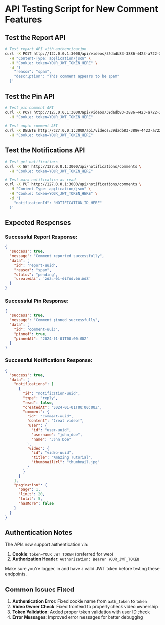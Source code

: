 # API Testing Script for New Comment Features

## Test the Report API

```bash
# Test report API with authentication
curl -X POST http://127.0.0.1:3000/api/videos/39dadb83-3886-4423-a722-3fad6d08f650/comments/f128e2cb-b3f8-4af6-b55b-d4f361bcd97e/report \
  -H "Content-Type: application/json" \
  -H "Cookie: token=YOUR_JWT_TOKEN_HERE" \
  -d '{
    "reason": "spam",
    "description": "This comment appears to be spam"
  }'
```

## Test the Pin API

```bash
# Test pin comment API
curl -X POST http://127.0.0.1:3000/api/videos/39dadb83-3886-4423-a722-3fad6d08f650/comments/f128e2cb-b3f8-4af6-b55b-d4f361bcd97e/pin \
  -H "Cookie: token=YOUR_JWT_TOKEN_HERE"

# Test unpin comment API
curl -X DELETE http://127.0.0.1:3000/api/videos/39dadb83-3886-4423-a722-3fad6d08f650/comments/f128e2cb-b3f8-4af6-b55b-d4f361bcd97e/pin \
  -H "Cookie: token=YOUR_JWT_TOKEN_HERE"
```

## Test the Notifications API

```bash
# Test get notifications
curl -X GET http://127.0.0.1:3000/api/notifications/comments \
  -H "Cookie: token=YOUR_JWT_TOKEN_HERE"

# Test mark notification as read
curl -X PUT http://127.0.0.1:3000/api/notifications/comments \
  -H "Content-Type: application/json" \
  -H "Cookie: token=YOUR_JWT_TOKEN_HERE" \
  -d '{
    "notificationId": "NOTIFICATION_ID_HERE"
  }'
```

## Expected Responses

### Successful Report Response:
```json
{
  "success": true,
  "message": "Comment reported successfully",
  "data": {
    "id": "report-uuid",
    "reason": "spam",
    "status": "pending",
    "createdAt": "2024-01-01T00:00:00Z"
  }
}
```

### Successful Pin Response:
```json
{
  "success": true,
  "message": "Comment pinned successfully",
  "data": {
    "id": "comment-uuid",
    "pinned": true,
    "pinnedAt": "2024-01-01T00:00:00Z"
  }
}
```

### Successful Notifications Response:
```json
{
  "success": true,
  "data": {
    "notifications": [
      {
        "id": "notification-uuid",
        "type": "reply",
        "read": false,
        "createdAt": "2024-01-01T00:00:00Z",
        "comment": {
          "id": "comment-uuid",
          "content": "Great video!",
          "user": {
            "id": "user-uuid",
            "username": "john_doe",
            "name": "John Doe"
          },
          "video": {
            "id": "video-uuid",
            "title": "Amazing Tutorial",
            "thumbnailUrl": "thumbnail.jpg"
          }
        }
      }
    ],
    "pagination": {
      "page": 1,
      "limit": 20,
      "total": 5,
      "hasMore": false
    }
  }
}
```

## Authentication Notes

The APIs now support authentication via:
1. **Cookie**: `token=YOUR_JWT_TOKEN` (preferred for web)
2. **Authorization Header**: `Authorization: Bearer YOUR_JWT_TOKEN`

Make sure you're logged in and have a valid JWT token before testing these endpoints.

## Common Issues Fixed

1. **Authentication Error**: Fixed cookie name from `auth_token` to `token`
2. **Video Owner Check**: Fixed frontend to properly check video ownership
3. **Token Validation**: Added proper token validation with user ID check
4. **Error Messages**: Improved error messages for better debugging
